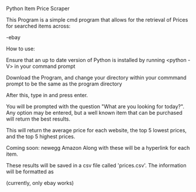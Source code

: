 Python Item Price Scraper

This Program is a simple cmd program that allows for the retrieval of Prices for searched items across:

-ebay

How to use:

Ensure that an up to date version of Python is installed by running <python -V> in your command prompt

Download the Program, and change your directory within your commmand prompt to be the same as the program directory

After this, type in <python scraper.py> and press enter.

You will be prompted with the question "What are you looking for today?". Any option may be entered, but a well known item that can be purchased will return the best results.

This will return the average price for each website, the top 5 lowest prices, and the top 5 highest prices. 

Coming soon: 
    newegg
    Amazon
    Along with these will be a hyperlink for each item. 

These results will be saved in a csv file called 'prices.csv'. The information will be formatted as 

(currently, only ebay works)
